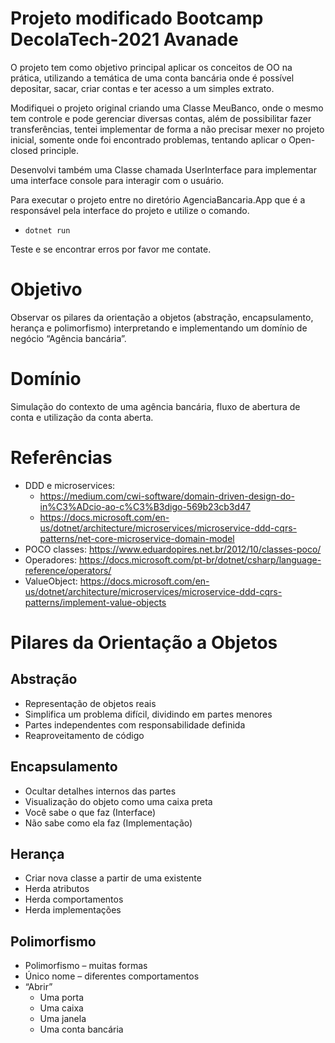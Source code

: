 # Projeto modificado Bootcamp DecolaTech-2021 Avanade 

O projeto tem como objetivo principal aplicar os conceitos de OO na prática, utilizando a temática de uma conta bancária onde é possível depositar, sacar, criar contas e ter acesso a um simples extrato.

Modifiquei o projeto original criando uma Classe MeuBanco, onde o mesmo tem controle e pode gerenciar diversas contas, além de possibilitar fazer transferências, tentei implementar de forma a não precisar mexer no projeto inicial, somente onde foi encontrado problemas, tentando aplicar o Open-closed principle. 

Desenvolvi também uma Classe chamada UserInterface para implementar uma interface console para interagir com o usuário.

Para executar o projeto entre no diretório AgenciaBancaria.App que é a responsável pela interface do projeto e utilize o comando. 
- `dotnet run` 

Teste e se encontrar erros por favor me contate.


# Objetivo
Observar os pilares da orientação a objetos (abstração, encapsulamento, herança e polimorfismo) interpretando e implementando um domínio de negócio “Agência bancária”.

# Domínio
Simulação do contexto de uma agência bancária, fluxo de abertura de conta e utilização da conta aberta.

# Referências
- DDD e microservices:
  - https://medium.com/cwi-software/domain-driven-design-do-in%C3%ADcio-ao-c%C3%B3digo-569b23cb3d47
  - https://docs.microsoft.com/en-us/dotnet/architecture/microservices/microservice-ddd-cqrs-patterns/net-core-microservice-domain-model
- POCO classes: https://www.eduardopires.net.br/2012/10/classes-poco/
- Operadores: https://docs.microsoft.com/pt-br/dotnet/csharp/language-reference/operators/
- ValueObject: https://docs.microsoft.com/en-us/dotnet/architecture/microservices/microservice-ddd-cqrs-patterns/implement-value-objects

# Pilares da Orientação a Objetos
## Abstração
- Representação de objetos reais
-	Simplifica um problema difícil, dividindo em partes menores
-	Partes independentes com responsabilidade definida
-	Reaproveitamento de código

## Encapsulamento 
-	Ocultar detalhes internos das partes
-	Visualização do objeto como uma caixa preta
-	Você sabe o que faz (Interface)
-	Não sabe como ela faz (Implementação)

## Herança
-	Criar nova classe a partir de uma existente
-	Herda atributos
-	Herda comportamentos
-	Herda implementações

## Polimorfismo
-	Polimorfismo – muitas formas
-	Único nome – diferentes comportamentos
- “Abrir”
   - Uma porta
   - Uma caixa
   - Uma janela
   - Uma conta bancária

